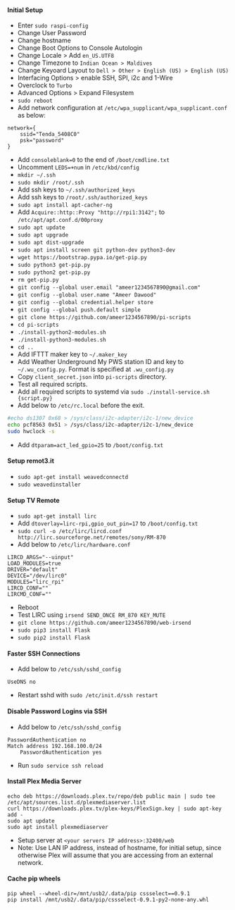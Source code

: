 #### Initial Setup
* Enter `sudo raspi-config`
* Change User Password
* Change hostname
* Change Boot Options to Console Autologin
* Change Locale > Add `en_US.UTF8`
* Change Timezone to `Indian Ocean > Maldives`
* Change Keyoard Layout to `Dell > Other > English (US) > English (US)`
* Interfacing Options > enable SSH, SPI, i2c and 1-Wire
* Overclock to `Turbo`
* Advanced Options > Expand Filesystem
* `sudo reboot`
* Add network configuration at `/etc/wpa_supplicant/wpa_supplicant.conf` as below:
```
network={
    ssid="Tenda_5408C0"
    psk="password"
}
```
* Add `consoleblank=0` to the end of `/boot/cmdline.txt`
* Uncomment `LEDS=+num` in `/etc/kbd/config`
* `mkdir ~/.ssh`
* `sudo mkdir /root/.ssh`
* Add ssh keys to `~/.ssh/authorized_keys`
* Add ssh keys to `/root/.ssh/authorized_keys`
* `sudo apt install apt-cacher-ng`
* Add `Acquire::http::Proxy "http://rpi1:3142";` to `/etc/apt/apt.conf.d/00proxy`
* `sudo apt update`
* `sudo apt upgrade`
* `sudo apt dist-upgrade`
* `sudo apt install screen git python-dev python3-dev`
* `wget https://bootstrap.pypa.io/get-pip.py`
* `sudo python3 get-pip.py`
* `sudo python2 get-pip.py`
* `rm get-pip.py`
* `git config --global user.email "ameer1234567890@gmail.com"`
* `git config --global user.name "Ameer Dawood"`
* `git config --global credential.helper store`
* `git config --global push.default simple`
* `git clone https://github.com/ameer1234567890/pi-scripts`
* `cd pi-scripts`
* `./install-python2-modules.sh`
* `./install-python3-modules.sh`
* `cd ..`
* Add IFTTT maker key to `~/.maker_key`
* Add Weather Underground My PWS station ID and key to `~/.wu_config.py`. Format is specified at `.wu_config.py`
* Copy `client_secret.json` into `pi-scripts` directory.
* Test all required scripts.
* Add all required scripts to systemd via `sudo ./install-service.sh {script.py}`
* Add below to `/etc/rc.local` before the exit.
```bash
#echo ds1307 0x68 > /sys/class/i2c-adapter/i2c-1/new_device
echo pcf8563 0x51 > /sys/class/i2c-adapter/i2c-1/new_device
sudo hwclock -s
```
* Add `dtparam=act_led_gpio=25` to `/boot/config.txt`

#### Setup remot3.it
* `sudo apt-get install weavedconnectd`
* `sudo weavedinstaller`

#### Setup TV Remote
* `sudo apt-get install lirc`
* Add `dtoverlay=lirc-rpi,gpio_out_pin=17` to `/boot/config.txt`
* `sudo curl -o /etc/lirc/lircd.conf http://lirc.sourceforge.net/remotes/sony/RM-870`
* Add below to `/etc/lirc/hardware.conf`
```
LIRCD_ARGS="--uinput"
LOAD_MODULES=true
DRIVER="default"
DEVICE="/dev/lirc0"
MODULES="lirc_rpi"
LIRCD_CONF=""
LIRCMD_CONF=""
```
* Reboot
* Test LIRC using `irsend SEND_ONCE RM_870 KEY_MUTE`
* `git clone https://github.com/ameer1234567890/web-irsend`
* `sudo pip3 install Flask`
* `sudo pip2 install Flask`

#### Faster SSH Connections
* Add below to `/etc/ssh/sshd_config`
```
UseDNS no
```
* Restart sshd with `sudo /etc/init.d/ssh restart`

#### Disable Password Logins via SSH
* Add below to `/etc/ssh/sshd_config`
```
PasswordAuthentication no
Match address 192.168.100.0/24
    PasswordAuthentication yes
```
* Run `sudo service ssh reload`

#### Install Plex Media Server
```
echo deb https://downloads.plex.tv/repo/deb public main | sudo tee /etc/apt/sources.list.d/plexmediaserver.list
curl https://downloads.plex.tv/plex-keys/PlexSign.key | sudo apt-key add -
sudo apt update
sudo apt install plexmediaserver
```
* Setup server at `<your servers IP address>:32400/web`
* Note: Use LAN IP address, instead of hostname, for initial setup, since otherwise Plex will assume that you are accessing from an external network.

#### Cache pip wheels
```
pip wheel --wheel-dir=/mnt/usb2/.data/pip cssselect==0.9.1
pip install /mnt/usb2/.data/pip/cssselect-0.9.1-py2-none-any.whl
```
